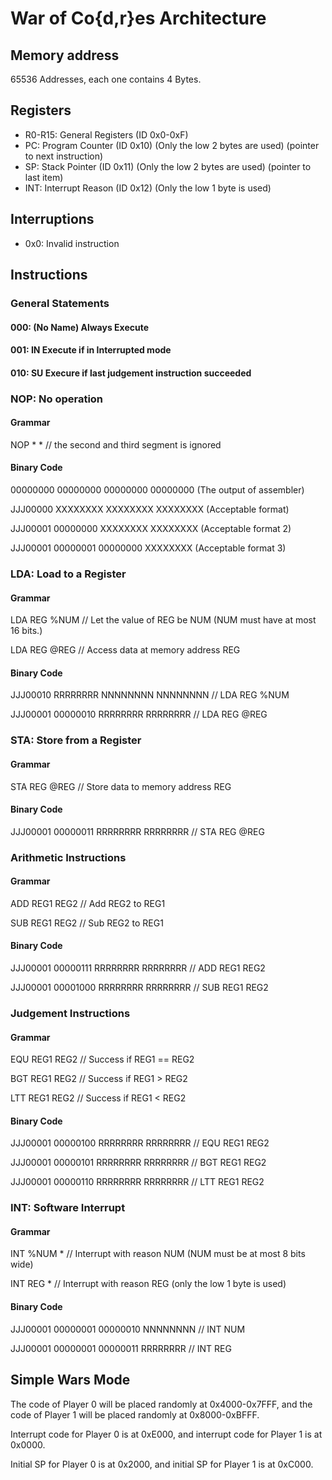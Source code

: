 # War of Co{d,r}es Architecture

## Memory address
65536 Addresses, each one contains 4 Bytes.

## Registers

- R0-R15: General Registers (ID 0x0-0xF)
- PC: Program Counter (ID 0x10) (Only the low 2 bytes are used) (pointer to next instruction)
- SP: Stack Pointer (ID 0x11) (Only the low 2 bytes are used) (pointer to last item)
- INT: Interrupt Reason (ID 0x12) (Only the low 1 byte is used)

## Interruptions

- 0x0: Invalid instruction

## Instructions

### General Statements

#### 000: (No Name) Always Execute
#### 001: IN Execute if in Interrupted mode
#### 010: SU Execure if last judgement instruction succeeded

### NOP: No operation

#### Grammar

NOP * * // the second and third segment is ignored

#### Binary Code

00000000 00000000 00000000 00000000 (The output of assembler)

JJJ00000 XXXXXXXX XXXXXXXX XXXXXXXX (Acceptable format)

JJJ00001 00000000 XXXXXXXX XXXXXXXX (Acceptable format 2)

JJJ00001 00000001 00000000 XXXXXXXX (Acceptable format 3)

### LDA: Load to a Register

#### Grammar

LDA REG %NUM // Let the value of REG be NUM (NUM must have at most 16 bits.)

LDA REG @REG // Access data at memory address REG

#### Binary Code

JJJ00010 RRRRRRRR NNNNNNNN NNNNNNNN // LDA REG %NUM

JJJ00001 00000010 RRRRRRRR RRRRRRRR // LDA REG @REG

### STA: Store from a Register

#### Grammar

STA REG @REG // Store data to memory address REG

#### Binary Code

JJJ00001 00000011 RRRRRRRR RRRRRRRR // STA REG @REG

### Arithmetic Instructions

#### Grammar

ADD REG1 REG2 // Add REG2 to REG1

SUB REG1 REG2 // Sub REG2 to REG1

#### Binary Code

JJJ00001 00000111 RRRRRRRR RRRRRRRR // ADD REG1 REG2

JJJ00001 00001000 RRRRRRRR RRRRRRRR // SUB REG1 REG2

### Judgement Instructions

#### Grammar

EQU REG1 REG2 // Success if REG1 == REG2

BGT REG1 REG2 // Success if REG1 > REG2

LTT REG1 REG2 // Success if REG1 < REG2

#### Binary Code

JJJ00001 00000100 RRRRRRRR RRRRRRRR // EQU REG1 REG2

JJJ00001 00000101 RRRRRRRR RRRRRRRR // BGT REG1 REG2

JJJ00001 00000110 RRRRRRRR RRRRRRRR // LTT REG1 REG2

### INT: Software Interrupt

#### Grammar

INT %NUM * // Interrupt with reason NUM (NUM must be at most 8 bits wide)

INT REG * // Interrupt with reason REG (only the low 1 byte is used)

#### Binary Code

JJJ00001 00000001 00000010 NNNNNNNN // INT NUM

JJJ00001 00000001 00000011 RRRRRRRR // INT REG

## Simple Wars Mode

The code of Player 0 will be placed randomly at 0x4000-0x7FFF, and the code of Player 1 will be placed randomly at 0x8000-0xBFFF.

Interrupt code for Player 0 is at 0xE000, and interrupt code for Player 1 is at 0x0000.

Initial SP for Player 0 is at 0x2000, and initial SP for Player 1 is at 0xC000.
